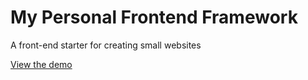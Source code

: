 # My Personal Frontend Framework
A front-end starter for creating small websites

[View the demo](https://jihohannma.github.io/personalframework/)
